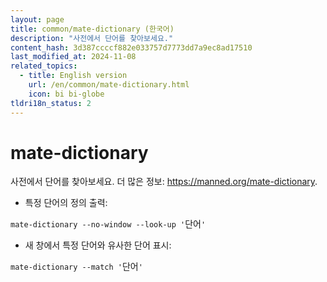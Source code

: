 ```yaml
---
layout: page
title: common/mate-dictionary (한국어)
description: "사전에서 단어를 찾아보세요."
content_hash: 3d387ccccf882e033757d7773dd7a9ec8ad17510
last_modified_at: 2024-11-08
related_topics:
  - title: English version
    url: /en/common/mate-dictionary.html
    icon: bi bi-globe
tldri18n_status: 2
---
```

# mate-dictionary

사전에서 단어를 찾아보세요.
더 많은 정보: <https://manned.org/mate-dictionary>.

- 특정 단어의 정의 출력:

`mate-dictionary --no-window --look-up '`<span class="tldr-var badge badge-pill bg-dark-lm bg-white-dm text-white-lm text-dark-dm font-weight-bold">단어</span>`'`

- 새 창에서 특정 단어와 유사한 단어 표시:

`mate-dictionary --match '`<span class="tldr-var badge badge-pill bg-dark-lm bg-white-dm text-white-lm text-dark-dm font-weight-bold">단어</span>`'`
